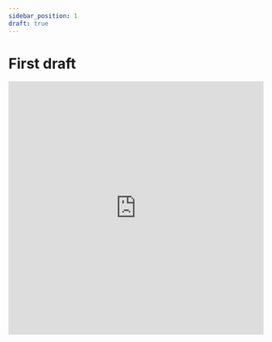 ```yaml
---
sidebar_position: 1
draft: true
---
```


# First draft

<iframe src="https://t.me/lokomotiv_vl10/166/264?embed=1" width="100%" height="500" frameborder="0"></iframe>